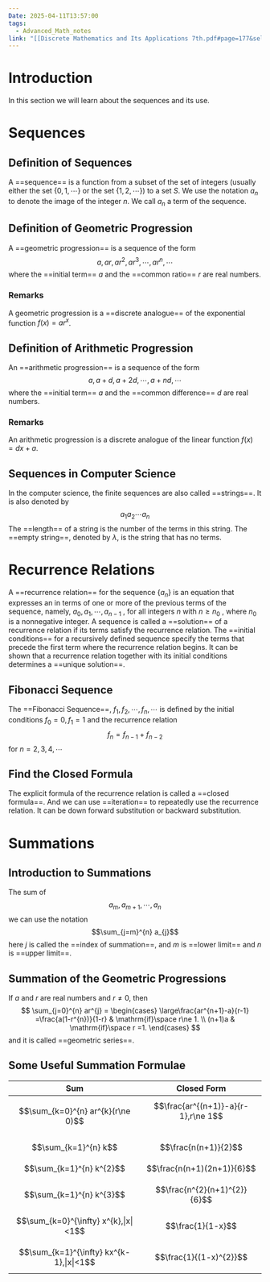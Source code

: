 ```yaml
---
Date: 2025-04-11T13:57:00
tags:
  - Advanced_Math_notes
link: "[[Discrete Mathematics and Its Applications 7th.pdf#page=177&selection=5,1,6,24|The link of chapter 2.4, Discrete Mathematics]]"
---
```

# Introduction

In this section we will learn about the sequences and its use.

# Sequences
## Definition of Sequences

A ==sequence== is a function from a subset of the set of integers (usually either the set $\{ 0,1,\cdots \}$ or the set $\{ 1,2,\cdots \}$) to a set $S$. We use the notation $a_{n}$ to denote the image of the integer $n$. We call $a_{n}$ a term of the sequence.

## Definition of Geometric Progression

A ==geometric progression== is a sequence of the form $$a,ar,ar^{2},ar^{3},\cdots,ar^{n},\cdots$$ where the ==initial term== $a$ and the ==common ratio== $r$ are real numbers.

### Remarks

A geometric progression is a ==discrete analogue== of the exponential function $f(x)=ar^{x}$.

## Definition of Arithmetic Progression

An ==arithmetic progression== is a sequence of the form $$a,a+d,a+2d,\cdots,a+nd,\cdots$$
where the ==initial term== $a$ and the ==common difference== $d$ are real numbers.

### Remarks

An arithmetic progression is a discrete analogue of the linear function $f(x)=dx+a$.

## Sequences in Computer Science

In the computer science, the finite sequences are also called ==strings==. It is also denoted by $$a_{1}a_{2}\cdots a_{n}$$
The ==length== of a string is the number of the terms in this string. The ==empty string==, denoted by $\lambda$, is the string that has no terms.

# Recurrence Relations

A ==recurrence relation== for the sequence $\{ a_{n} \}$ is an equation that expresses an in terms of one or more of the previous terms of the sequence, namely, $a_{0},a_{1},\cdots,a_{n-1}$ , for all integers $n$ with $n\geq n_{0}$ , where $n_{0}$ is a nonnegative integer. A sequence is called a ==solution== of a recurrence relation if its terms satisfy the recurrence relation.
The ==initial conditions== for a recursively defined sequence specify the terms that precede the first term where the recurrence relation begins. 
It can be shown that a recurrence relation together with its initial conditions determines a ==unique solution==.

## Fibonacci Sequence

The ==Fibonacci Sequence==, $f_{1},f_{2},\cdots,f_{n},\cdots$ is defined by the initial conditions $f_{0}=0,f_{1}=1$ and the recurrence relation $$f_{n}=f_{n-1}+f_{n-2}$$ for $n=2,3,4,\cdots$

## Find the Closed Formula

The explicit formula of the recurrence relation is called a ==closed formula==. And we can use ==iteration== to repeatedly use the recurrence relation. It can be down forward substitution or backward substitution.

# Summations
## Introduction to Summations

The sum of $$a_{m},a_{m+1},\cdots,a_{n}$$ we can use the notation $$\sum_{j=m}^{n} a_{j}$$ here $j$ is called the ==index of summation==, and $m$ is ==lower limit== and $n$ is ==upper limit==.

## Summation of the Geometric Progressions

If $a$ and $r$ are real numbers and $r\ne 0$, then $$
\sum_{j=0}^{n} ar^{j} =
\begin{cases}
\large\frac{ar^{n+1}-a}{r-1} =\frac{a(1-r^{n})}{1-r} & \mathrm{if}\space r\ne 1. \\
(n+1)a & \mathrm{if}\space r =1.
\end{cases}
$$
and it is called ==geometric series==.

## Some Useful Summation Formulae


| Sum                                      | Closed Form                             |
| ---------------------------------------- | --------------------------------------- |
| $$\sum_{k=0}^{n} ar^{k}(r\ne 0)$$        | $$\frac{ar^{(n+1)}-a}{r-1},r\ne 1$$<br> |
| $$\sum_{k=1}^{n} k$$                     | $$\frac{n(n+1)}{2}$$                    |
| $$\sum_{k=1}^{n} k^{2}$$                 | $$\frac{n(n+1)(2n+1)}{6}$$              |
| $$\sum_{k=1}^{n} k^{3}$$                 | $$\frac{n^{2}(n+1)^{2}}{6}$$            |
| $$\sum_{k=0}^{\infty} x^{k},\|x\|<1$$    | $$\frac{1}{1-x}$$                       |
| $$\sum_{k=1}^{\infty} kx^{k-1},\|x\|<1$$ | $$\frac{1}{(1-x)^{2}}$$                 |
